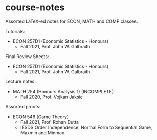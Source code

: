 # course-notes
Assorted LaTeX-ed notes for ECON, MATH and COMP classes.

Tutorials:
- ECON 257D1 (Economic Statistics - Honours)
  - Fall 2021, Prof. John W. Galbraith


Final Review Sheets:
- ECON 257D1 (Economic Statistics - Honours)
  - Fall 2021, Prof. John W. Galbraith

Lecture notes:
- MATH 254 (Honours Analysis 1) (INCOMPLETE)
  - Fall 2020, Prof. Vojkan Jaksic


Assorted proofs:
- ECON 546 (Game Theory)
  - Fall 2021, Prof. Rohan Dutta
  - IESDS Order Independence, Normal Form to Sequential Game, Maxmin and Minmax

